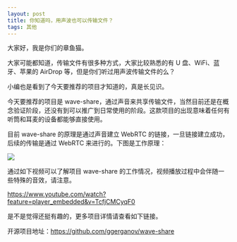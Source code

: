 ```yaml
---
layout: post
title: 你知道吗，用声波也可以传输文件？
tags: 其他
---
```


大家好，我是你们的章鱼猫。

大家可能都知道，传输文件有很多种方式，大家比较熟悉的有 U 盘、WiFi、蓝牙、苹果的 AirDrop 等，但是你们听过用声波传输文件的么？

小编也是看到了今天要推荐的项目才知道的，真是长见识。

今天要推荐的项目是 wave-share，通过声音来共享传输文件，当然目前还是在概念验证阶段，还没有到可以推广到日常使用的阶段。这款项目的出现意味着任何有听筒和耳麦的设备都能够直接使用。

目前 wave-share 的原理是通过声音建立 WebRTC 的链接，一旦链接建立成功，后续的传输是通过 WebRTC 来进行的。下图是工作原理：

![](https://raw.githubusercontent.com/ZhuPeng/pic/master/images/compress_wave-share-scheme2.png)

通过如下视频可以了解项目 wave-share 的工作情况，视频播放过程中会伴随一些特殊的音效，请注意。

https://www.youtube.com/watch?feature=player_embedded&v=TcfjCMCyqF0

是不是觉得还挺有趣的，更多项目详情请查看如下链接。

开源项目地址：https://github.com/ggerganov/wave-share